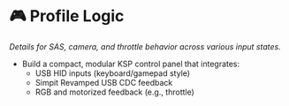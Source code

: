 # 🎮 Profile Logic

_Details for SAS, camera, and throttle behavior across various input states._

- Build a compact, modular KSP control panel that integrates:
  - USB HID inputs (keyboard/gamepad style)
  - Simpit Revamped USB CDC feedback
  - RGB and motorized feedback (e.g., throttle)
